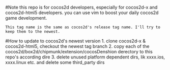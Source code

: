 #Note
    this repo is for cocos2d developers, especially for cocos2d-x and cocos2d-html5 developers. you can use vim to boost
    your daily cocos2d game development.

    This tag name is the same as cocos2d's release tag name. I'll try to keep them to the newest.

#How to update to cocos2d's newest version
    1. clone cocos2d-x & cocos2d-html5, checkout the newest tag branch
    2. copy each of the cocos2d/box2d/chipmunk/extension/cocosDenshion derectory to this repo's according dire
    3. delete unused platform dependent dirs, lik xxxx.ios, xxxx.linux etc. and delete some third_party dirs
